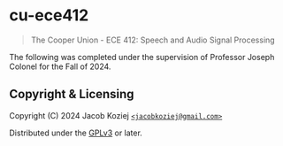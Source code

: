 # cu-ece412

> The Cooper Union - ECE 412: Speech and Audio Signal Processing

The following was completed under the supervision of Professor
Joseph Colonel for the Fall of 2024.

## Copyright & Licensing

Copyright (C) 2024 Jacob Koziej [`<jacobkoziej@gmail.com>`]

Distributed under the [GPLv3] or later.

[gplv3]: LICENSE.md
[`<jacobkoziej@gmail.com>`]: mailto:jacobkoziej@gmail.com
